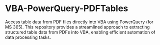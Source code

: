 # VBA-PowerQuery-PDFTables
Access table data from PDF files directly into VBA using PowerQuery (for MS 365). This repository provides a streamlined approach to extracting structured table data from PDFs into VBA, enabling efficient automation of data processing tasks.
